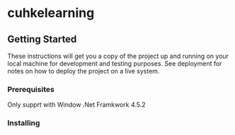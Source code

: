 # cuhkelearning

## Getting Started

These instructions will get you a copy of the project up and running on your local machine for development and testing purposes. See deployment for notes on how to deploy the project on a live system.

### Prerequisites

Only supprt with Window
.Net Framkwork 4.5.2

### Installing

